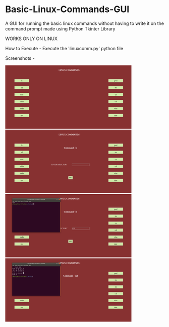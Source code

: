 # Basic-Linux-Commands-GUI
A GUI for running the basic linux commands without having to write it on the command prompt made using Python Tkinter Library

WORKS ONLY ON LINUX

How to Execute -
Execute the 'linuxcomm.py' python file

Screenshots - 

<img src="screenshots/ss1.PNG" width=400px height =200px>  <img src="screenshots/ss2.PNG" width=400px  height=200px>
<img src="screenshots/ss3.PNG" width=400px height =200px>   <img src="screenshots/ss4.PNG" width=400px  height=200px>
